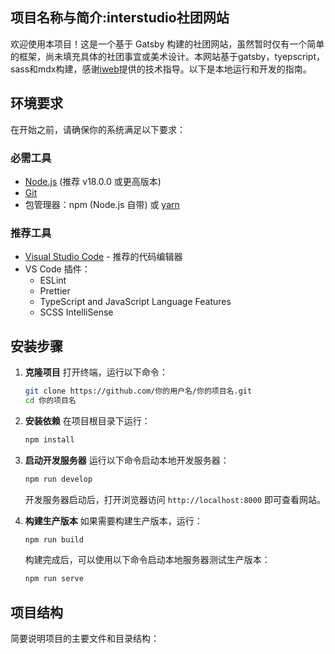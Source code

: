 ## 项目名称与简介:interstudio社团网站

欢迎使用本项目！这是一个基于 Gatsby 构建的社团网站，虽然暂时仅有一个简单的框架，尚未填充具体的社团事宜或美术设计。本网站基于gatsby，tyepscript，sass和mdx构建，感谢[iweb](https://shanghaitech-igem.github.io/iweb/2025/)提供的技术指导。以下是本地运行和开发的指南。

## 环境要求

在开始之前，请确保你的系统满足以下要求：

### 必需工具
- [Node.js](https://nodejs.org/) (推荐 v18.0.0 或更高版本)
- [Git](https://git-scm.com/)
- 包管理器：npm (Node.js 自带) 或 [yarn](https://yarnpkg.com/)

### 推荐工具
- [Visual Studio Code](https://code.visualstudio.com/) - 推荐的代码编辑器
- VS Code 插件：
  - ESLint
  - Prettier
  - TypeScript and JavaScript Language Features
  - SCSS IntelliSense

## 安装步骤

1. **克隆项目**
   打开终端，运行以下命令：
   ```bash
   git clone https://github.com/你的用户名/你的项目名.git
   cd 你的项目名
   ```

2. **安装依赖**
   在项目根目录下运行：
   ```bash
   npm install
   ```

3. **启动开发服务器**
   运行以下命令启动本地开发服务器：
   ```bash
   npm run develop
   ```
   开发服务器启动后，打开浏览器访问 `http://localhost:8000` 即可查看网站。

4. **构建生产版本**
   如果需要构建生产版本，运行：
   ```bash
   npm run build
   ```
   构建完成后，可以使用以下命令启动本地服务器测试生产版本：
   ```bash
   npm run serve
   ```

## 项目结构

简要说明项目的主要文件和目录结构：